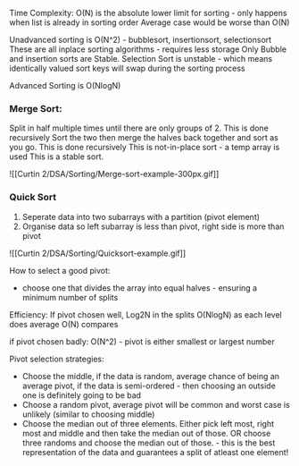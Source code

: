 
Time Complexity:
O(N) is the absolute lower limit for sorting - only happens when list is already in sorting order
Average case would be worse than O(N)

Unadvanced sorting is O(N^2) - bubblesort, insertionsort, selectionsort
These are all inplace sorting algorithms - requires less storage
Only Bubble and insertion sorts are Stable. 
Selection Sort is unstable - which means identically valued sort keys will swap during the sorting process

Advanced Sorting is O(NlogN)

### Merge Sort:

Split in half multiple times until there are only groups of 2. This is done recursively
Sort the two
then merge the halves back together and sort as you go. This is done recursively
This is not-in-place sort - a temp array is used
This is a stable sort.

![[Curtin 2/DSA/Sorting/Merge-sort-example-300px.gif]]



### Quick Sort

1. Seperate data into two subarrays with a partition (pivot element)
2. Organise data so left subarray is less than pivot, right side is more than pivot

 ![[Curtin 2/DSA/Sorting/Quicksort-example.gif]]

How to select a good pivot:
- choose one that divides the array into equal halves - ensuring a minimum number of splits

Efficiency:
If pivot chosen well, Log2N in the splits
O(NlogN) as each level does average O(N) compares

if pivot chosen badly:
O(N^2) - pivot is either smallest or largest number

Pivot selection strategies:
- Choose the middle, if the data is random, average chance of being an average pivot, if the data is semi-ordered - then choosing an outside one is definitely going to be bad
- Choose a random pivot, average pivot will be common and worst case is unlikely (similar to choosing middle)
- Choose the median out of three elements. Either pick left most, right most and middle and then take the median out of those. OR choose three randoms and choose the median out of those. - this is the best representation of the data and guarantees a split of atleast one element!


